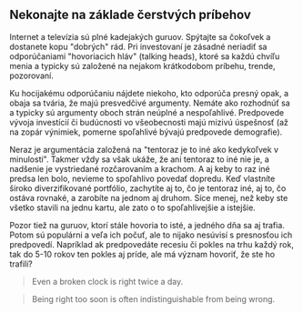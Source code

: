 ## Nekonajte na základe čerstvých príbehov

Internet a televízia sú plné kadejakých guruov. Spýtajte sa čokoľvek a dostanete kopu "dobrých" rád. Pri investovaní je zásadné neriadiť sa odporúčaniami "hovoriacich hláv" (talking heads), ktoré sa každú chvíľu menia a typicky sú založené na nejakom krátkodobom príbehu, trende, pozorovaní. 

Ku hocijakému odporúčaniu nájdete niekoho, kto odporúča presný opak, a obaja sa tvária, že majú presvedčivé argumenty. Nemáte ako rozhodnúť sa a typicky sú argumenty oboch strán neúplné a nespoľahlivé. Predpovede vývoja investícií či budúcnosti vo všeobecnosti majú mizivú úspešnosť (až na zopár výnimiek, pomerne spoľahlivé bývajú predpovede demografie).

Neraz je argumentácia založená na "tentoraz je to iné ako kedykoľvek v minulosti". Takmer vždy sa však ukáže, že ani tentoraz to iné nie je, a nadšenie je vystriedané rozčarovaním a krachom. A aj keby to raz iné predsa len bolo, nevieme to spoľahlivo povedať dopredu. Keď vlastníte široko diverzifikované portfólio, zachytíte aj to, čo je tentoraz iné, aj to, čo ostáva rovnaké, a zarobíte na jednom aj druhom. Síce menej, než keby ste všetko stavili na jednu kartu, ale zato o to spoľahlivejšie a istejšie.

Pozor tiež na guruov, ktorí stále hovoria to isté, a jedného dňa sa aj trafia. Potom sú populárni a veľa ich počuť, ale to nijako nesúvisí s presnosťou ich predpovedí. Napríklad ak predpovedáte recesiu či pokles na trhu každý rok, tak do 5-10 rokov ten pokles aj príde, ale má význam hovoriť, že ste ho trafili?

>   Even a broken clock is right twice a day.

>   Being right too soon is often indistinguishable from being wrong.
